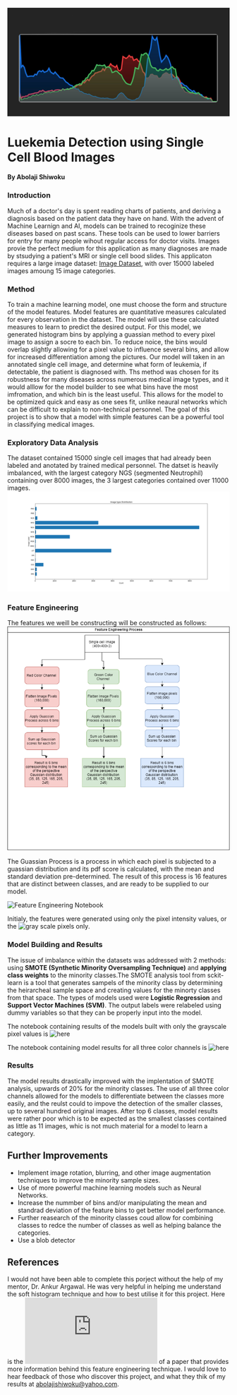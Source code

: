 ![](https://github.com/ashiwoku/blood-leukemia-capstone-/blob/main/soft%20histograms.jpg)

# Luekemia Detection using Single Cell Blood Images 
#### By Abolaji Shiwoku 

### Introduction
  Much of a doctor's day is spent reading charts of patients, and deriving a diagnosis based on the patient data they have on hand. With the advent of Machine Learnign and AI, 
models can be trained to recoginize these diseases based on past scans. These tools can be used to lower barriers for entry for many people wihout regular access for doctor 
visits. Images provie the perfect medium for this application as many diagnoses are made by stsudying a patient's MRI or single cell bood slides. This applicaton requires a 
large image dataset: [Image Dataset](https://wiki.cancerimagingarchive.net/pages/viewpage.action?pageId=61080958#61080958171ba531fc374829b21d3647e95f532c), with over 15000 labeled
images amoung 15 image categories.

### Method
  To train a machine learning model, one must choose the form and structure of the model features. Model features are quantitative measures calculated for every observation in the 
dataset. The model will use these calculated measures to learn to predict the desired output. For this model, we generated histogram bins by applying a guassian method to every
pixel image to assign a socre to each bin. To reduce noice, the bins would overlap slightly allowing for a pixel value to influence several bins, and allow for increased 
differentiation among the pictures. Our model will taken in an annotated single cell image, and determine what form of leukemia, if detectable, the patient is diagnosed with. 
Ths method was chosen for its robustness for many diseases across numerous medical image types, and it would alllow for the model builder to see what bins have the most 
imfromation, and which bin is the least useful. This allows for the model to be optimized quick and easy as one sees fit, unlike neaural networks which can be difficult to explain 
to non-technical personnel. The goal of this project is to show that a model with simple features can be a powerful tool in classifying medical images. 

### Exploratory Data Analysis
  The dataset contained 15000 single cell images that had already been labeled and anotated by trained medical personnel. The datset is heavily imbalanced, with the largest category NGS (segmented Neutrophil) containing over 8000 images, the 3 largest categories contained over 11000 images. 
![](https://github.com/ashiwoku/blood-leukemia-capstone-/blob/main/class_dist.png)

### Feature Engineering 
The features we weill be constructing will be constructed as follows:
![](https://github.com/ashiwoku/blood-leukemia-capstone-/blob/main/templetae.png)

The Guassian Process is a process in which each pixel is subjected to a guassian distribution and its pdf score is calculated, with the mean and standard deviation pre-determined.
The result of this process is 16 features that are distinct between classes, and are ready to be supplied to our model. 

![Feature Engineering Notebook](https://github.com/ashiwoku/blood-leukemia-capstone-/blob/main/feature%20engineering_2%20(3%20colors).ipynb)

Initialy, the features were generated using only the pixel intensity values, or the ![gray scale pixels only](https://github.com/ashiwoku/blood-leukemia-capstone-/blob/main/Feature%20Engineering%20(Gray%20Scale%20Values)). 

### Model Building and Results
  The issue of imbalance within the datasets was addressed with 2 methods: using **SMOTE (Synthetic Minority Oversampling Technique)** and **applying class weights** to the minority classes.The SMOTE analysis tool from sckit-learn is a tool that generates sampels of the minority class by determining the heirarcheal sample space and creating values 
for the minorty classes from that space. The types of models used were **Logistic Regression** and **Support Vector Machines (SVM)**. The output labels were relabeled using 
dummy variables so that they can be properly input into the model. 

The notebook containing results of the models built with only the grayscale pixel values is ![here](https://github.com/ashiwoku/blood-leukemia-capstone-/blob/main/Modeling%20.ipynb)

The notebook containing model results for all three color channels is ![here](https://github.com/ashiwoku/blood-leukemia-capstone-/blob/main/modeling%20with%203%20color%20channels.ipynb)

### Results 
  The model results drastically improved with the implentation of SMOTE analysis, upwards of 20% for the minority classes. The use of all three color channels allowed for 
the models to differentiate between the classes more easily, and the reulst could to impove the detection of the smaller classes, up to several hundred original images. After 
top 6 classes, model results were rather poor which is to be expected as the smallest classes contained as little as 11 images, whic is not much material for a model to learn a
category. 

## Further Improvements 
- Implement image rotation, blurring, and other image augmentation techniques to improve the minority sample sizes. 
- Use of more powerful machine learning models such as Neural Networks. 
- Increase the nummber of bins and/or manipulating the mean and standrad deviation of the feature bins to get better model performance. 
- Further reasearch of the minority classes coud allow for combining classes to redce the number of classes as well as helping balance the categories. 
- Use a blob detector 

## References
I would not have been able to complete this porject without the help of my mentor, Dr. Ankur Argawal. He was very helpful in helping me understand the soft histogram technique
and how to best utilise it for this project. Here is the ![link](https://users.isy.liu.se/en/cvl/perfo/papers/ssab01_pf.pdf) of a paper that provides more information behind this feature engineering technique. I would love to hear feedback of those who discover this project, and what they thik of my results at abolajishiwoku@yahoo.com. 

